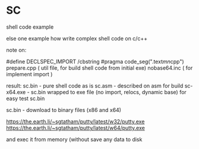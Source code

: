 # SC
 shell code example

else one example how write complex shell code on c/c++

note on:

#define DECLSPEC_IMPORT
/cbstring
#pragma code_seg(".text$mn$cpp")
prepare.cpp ( util file, for build shell code from initial exe)
nobase64.inc ( for implement import )

result: 
sc.bin - pure shell code as is
sc.asm - described on asm for build
sc-x64.exe - sc.bin wrapped to exe file (no import, relocs, dynamic base) for easy test sc.bin

sc.bin - download to binary files (x86 and x64)

https://the.earth.li/~sgtatham/putty/latest/w32/putty.exe
https://the.earth.li/~sgtatham/putty/latest/w64/putty.exe

and exec it from memory (without save any data to disk